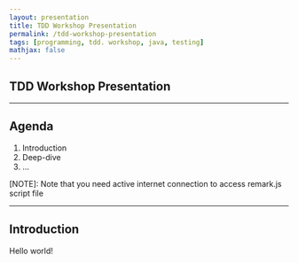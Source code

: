 ```yaml
---
layout: presentation
title: TDD Workshop Presentation
permalink: /tdd-workshop-presentation
tags: [programming, tdd. workshop, java, testing]
mathjax: false
---
```


## TDD Workshop Presentation

---

## Agenda

1. Introduction
2. Deep-dive
3. ...

[NOTE]: Note that you need active internet connection to access remark.js script file

---

## Introduction

Hello world!
